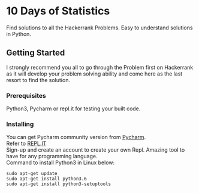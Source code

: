 # 10 Days of Statistics

Find solutions to all the Hackerrank Problems. Easy to understand solutions in Python.

## Getting Started

I strongly recommend you all to go through the Problem first on Hackerrank as it will develop your problem solving ability and come here as the last resort to find the solution.
### Prerequisites

Python3, Pycharm or repl.it for testing your built code.


### Installing

You can get Pycharm community version from [Pycharm](https://www.jetbrains.com/pycharm/).<br />
Refer to [REPL.IT](https://repl.it/)<br/>
Sign-up and create an account to create your own Repl. Amazing tool to have for any programming language.<br/>
Command to install Python3 in Linux below:
 
```
sudo apt-get update
sudo apt-get install python3.6
sudo apt-get install python3-setuptools
```